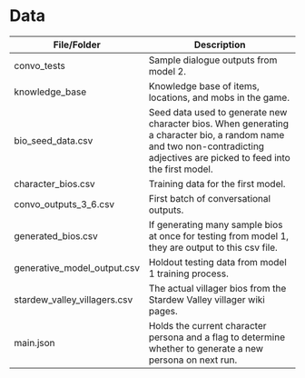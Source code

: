 # Data 

| File/Folder                  | Description                                                                                                                                                                 |
|------------------------------|-----------------------------------------------------------------------------------------------------------------------------------------------------------------------------|
| convo_tests                  | Sample dialogue outputs from model 2.                                                                                                                                       |
| knowledge_base               | Knowledge base of items, locations, and mobs in the game.                                                                                                                   |
| bio_seed_data.csv            | Seed data used to generate new character bios. When generating a character bio, a random name and two non-contradicting adjectives are picked to feed into the first model. |
| character_bios.csv           | Training data for the first model.                                                                                                                                          |
| convo_outputs_3_6.csv        | First batch of conversational outputs.                                                                                                                                      |
| generated_bios.csv           | If generating many sample bios at once for testing from model 1, they are output to this csv file.                                                                          |
| generative_model_output.csv  | Holdout testing data from model 1 training process.                                                                                                                         |
| stardew_valley_villagers.csv | The actual villager bios from the Stardew Valley villager wiki pages.                                                                                                       |
| main.json                    | Holds the current character persona and a flag to determine whether to generate a new persona on next run.                                                                  |